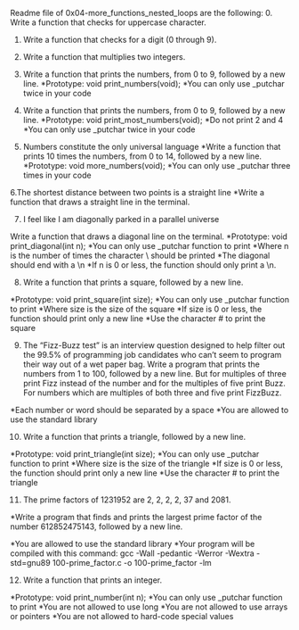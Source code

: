 Readme file of 0x04-more_functions_nested_loops are the following:
0. Write a function that checks for uppercase character.

1. Write a function that checks for a digit (0 through 9).

2. Write a function that multiplies two integers.

3. Write a function that prints the numbers, from 0 to 9, followed by a new line.
*Prototype: void print_numbers(void);
*You can only use _putchar twice in your code

4. Write a function that prints the numbers, from 0 to 9, followed by a new line.
*Prototype: void print_most_numbers(void);
*Do not print 2 and 4
*You can only use _putchar twice in your code

5.  Numbers constitute the only universal language
*Write a function that prints 10 times the numbers, from 0 to 14, followed by a new line.
*Prototype: void more_numbers(void);
*You can only use _putchar three times in your code 

6.The shortest distance between two points is a straight line
*Write a function that draws a straight line in the terminal.

7. I feel like I am diagonally parked in a parallel universe

Write a function that draws a diagonal line on the terminal.
*Prototype: void print_diagonal(int n);
*You can only use _putchar function to print
*Where n is the number of times the character \ should be printed
*The diagonal should end with a \n
*If n is 0 or less, the function should only print a \n.

8. Write a function that prints a square, followed by a new line.

*Prototype: void print_square(int size);
*You can only use _putchar function to print
*Where size is the size of the square
*If size is 0 or less, the function should print only a new line
*Use the character # to print the square

9. The “Fizz-Buzz test” is an interview question designed to help filter out the 99.5% of programming job candidates who can’t seem to program their way out of a wet paper bag.
Write a program that prints the numbers from 1 to 100, followed by a new line. But for multiples of three print Fizz instead of the number and for the multiples of five print Buzz. For numbers which are multiples of both three and five print FizzBuzz.

*Each number or word should be separated by a space
*You are allowed to use the standard library

10. Write a function that prints a triangle, followed by a new line.

*Prototype: void print_triangle(int size);
*You can only use _putchar function to print
*Where size is the size of the triangle
*If size is 0 or less, the function should print only a new line
*Use the character # to print the triangle

11. The prime factors of 1231952 are 2, 2, 2, 2, 37 and 2081.

*Write a program that finds and prints the largest prime factor of the number 612852475143, followed by a new line.

*You are allowed to use the standard library
*Your program will be compiled with this command: gcc -Wall -pedantic -Werror -Wextra -std=gnu89 100-prime_factor.c -o 100-prime_factor -lm

12. Write a function that prints an integer.

*Prototype: void print_number(int n);
*You can only use _putchar function to print
*You are not allowed to use long
*You are not allowed to use arrays or pointers
*You are not allowed to hard-code special values
